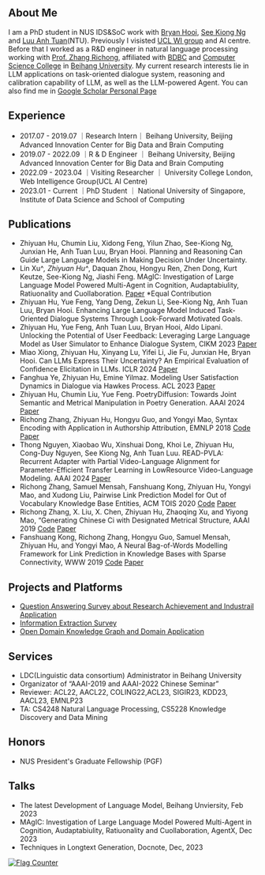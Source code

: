
## About Me

I am a PhD student in NUS IDS&SoC work with [Bryan Hooi](https://www.comp.nus.edu.sg/cs/people/bhooi/), [See Kiong Ng](https://www.comp.nus.edu.sg/~ngsk/) and  [Luu Anh Tuan](https://tuanluu.github.io/)(NTU). Previously I visisted [UCL WI group](https://wi.cs.ucl.ac.uk/) and AI centre. Before that I worked as a R&D engineer in natural language processing working with [Prof. Zhang Richong](http://act.buaa.edu.cn/zhangrc/), affiliated with [BDBC](http://bdbc.buaa.edu.cn/?lang=zh) and [Computer Science College](http://scse.buaa.edu.cn/) in [Beihang University](www.buaa.edu.cn). My current research interests lie in LLM applications on task-oriented dialogue system, reasoning and calibration capability of LLM, as well as the LLM-powered Agent. You can also find me in [Google Scholar Personal Page](https://scholar.google.com/citations?hl=en&user=gQ1t5EUAAAAJ)


## Experience

- 2017.07 - 2019.07 ｜Research Intern｜ Beihang University, Beijing Advanced Innovation Center for Big Data and Brain Computing 
- 2019.07 - 2022.09 ｜R & D Engineer ｜ Beihang University, Beijing Advanced Innovation Center for Big Data and Brain Computing
- 2022.09 - 2023.04 ｜Visiting Researcher ｜ University College London, Web Intelligence Group(UCL AI Centre)
- 2023.01 - Current ｜PhD Student    ｜ National University of Singapore, Institute of Data Science and School of Computing


## Publications
- Zhiyuan Hu, Chumin Liu, Xidong Feng, Yilun Zhao, See-Kiong Ng, Junxian He, Anh Tuan Luu, Bryan Hooi. Planning and Reasoning Can Guide Large Language Models in Making Decision Under Uncertainty.
- Lin Xu^*, Zhiyuan Hu^*, Daquan Zhou, Hongyu Ren, Zhen Dong, Kurt Keutze, See-Kiong Ng, Jiashi Feng. MAgIC: Investigation of Large Language Model Powered Multi-Agent in Cognition, Audaptabiulity, Ratiuonality and Cuollaboration. [Paper](https://arxiv.org/abs/2311.08562) *Equal Contribution
- Zhiyuan Hu, Yue Feng, Yang Deng, Zekun Li, See-Kiong Ng, Anh Tuan Luu, Bryan Hooi. Enhancing Large Language Model Induced Task-Oriented Dialogue Systems Through Look-Forward Motivated Goals.
- Zhiyuan Hu, Yue Feng, Anh Tuan Luu, Bryan Hooi, Aldo Lipani. Unlocking the Potential of User Feedback: Leveraging Large Language Model as User Simulator to Enhance Dialogue System, CIKM 2023  [Paper](https://arxiv.org/abs/2306.09821)
- Miao Xiong, Zhiyuan Hu, Xinyang Lu, Yifei Li, Jie Fu, Junxian He, Bryan Hooi. Can LLMs Express Their Uncertainty? An Empirical Evaluation of Confidence Elicitation in LLMs. ICLR 2024 [Paper](https://arxiv.org/abs/2306.13063)
- Fanghua Ye, Zhiyuan Hu, Emine Yilmaz. Modeling User Satisfaction Dynamics in Dialogue via Hawkes Process. ACL 2023 [Paper](https://arxiv.org/abs/2305.12594)
- Zhiyuan Hu, Chumin Liu, Yue Feng. PoetryDiffusion: Towards Joint Semantic and Metrical Manipulation in Poetry Generation. AAAI 2024 [Paper](https://arxiv.org/abs/2306.08456)
- Richong Zhang, Zhiyuan Hu, Hongyu Guo, and Yongyi Mao, Syntax Encoding with Application in Authorship Attribution, EMNLP 2018 [Code](https://github.com/BDBC-KG-NLP/Syntax-Encoding_EMNLP2018) [Paper](https://aclanthology.org/D18-1294.pdf)
- Thong Nguyen, Xiaobao Wu, Xinshuai Dong, Khoi Le, Zhiyuan Hu, Cong-Duy Nguyen, See Kiong Ng, Anh Tuan Luu. READ-PVLA: Recurrent Adapter with Partial Video-Language Alignment for Parameter-Efficient Transfer Learning in LowResource Video-Language Modeling. AAAI 2024 [Paper]([https://arxiv.org/abs/2306.13063](https://arxiv.org/abs/2312.06950))
- Richong Zhang, Samuel Mensah, Fanshuang Kong, Zhiyuan Hu, Yongyi Mao, and Xudong Liu, Pairwise Link Prediction Model for Out of Vocabulary Knowledge Base Entities, ACM TOIS 2020 [Code]() [Paper](https://dl.acm.org/doi/pdf/10.1145/3406116)
- Richong Zhang, X. Liu, X. Chen, Zhiyuan Hu, Zhaoqing Xu, and Yiyong Mao, “Generating Chinese Ci with Designated Metrical Structure, AAAI 2019 [Code](https://github.com/BDBC-KG-NLP/Generating-Chinese-Ci_AAAI2019) [Paper](https://ojs.aaai.org/index.php/AAAI/article/view/4736/4614)
- Fanshuang Kong, Richong Zhang, Hongyu Guo, Samuel Mensah, Zhiyuan Hu, and Yongyi Mao, A Neural Bag-of-Words Modelling Framework for Link Prediction in Knowledge Bases with Sparse Connectivity, WWW 2019 [Code]() [Paper](https://dl.acm.org/doi/pdf/10.1145/3308558.3313550)



## Projects and Platforms

- [Question Answering Survey about Research Achievement and Industrail Application](https://github.com/BDBC-KG-NLP/QA-Survey)
- [Information Extraction Survey](https://github.com/BDBC-KG-NLP/IE-Survey)
- [Open Domain Knowledge Graph and Domain Application](www.actkg.com)

## Services

- LDC(Linguistic data consortium) Administrator in Beihang University
- Organizator of “AAAI-2019 and AAAI-2022 Chinese Seminar”
- Reviewer: ACL22, AACL22, COLING22,ACL23, SIGIR23, KDD23, AACL23, EMNLP23
- TA: CS4248 Natural Language Processing, CS5228 Knowledge Discovery and Data Mining

## Honors
- NUS President's Graduate Fellowship (PGF)

## Talks
- The latest Development of Language Model, Beihang Unviersity, Feb 2023
- MAgIC: Investigation of Large Language Model Powered Multi-Agent in Cognition, Audaptabiulity, Ratiuonality and Cuollaboration, AgentX, Dec 2023
- Techniques in Longtext Generation, Docnote, Dec, 2023

<!-- 插入 Flag Counter -->
<a href="https://info.flagcounter.com/8A6L">
    <img src="https://s01.flagcounter.com/count/8A6L/bg_FFFFFF/txt_000000/border_CCCCCC/columns_4/maxflags_20/viewers_0/labels_1/pageviews_1/flags_0/percent_0/" alt="Flag Counter" border="0">
</a>


